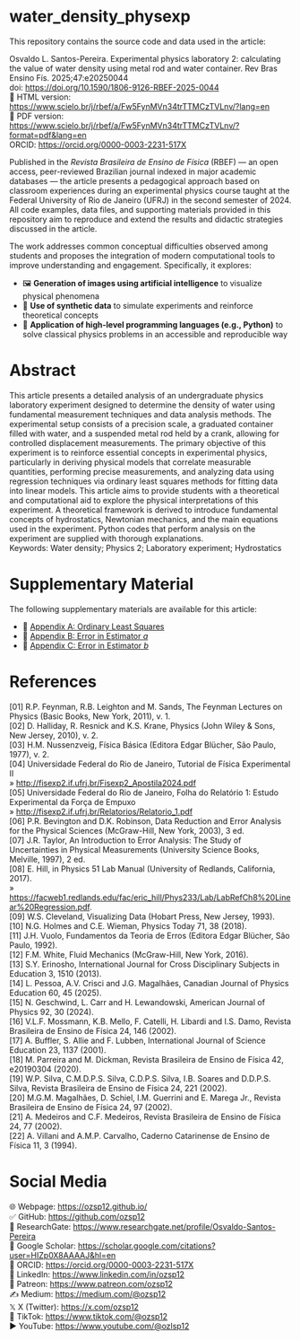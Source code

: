 # water_density_physexp

This repository contains the source code and data used in the article:

Osvaldo L. Santos-Pereira. Experimental physics laboratory 2: calculating the value of water density using metal rod and water container. Rev Bras Ensino Fís. 2025;47:e20250044  
doi: https://doi.org/10.1590/1806-9126-RBEF-2025-0044  
🔗 HTML version: https://www.scielo.br/j/rbef/a/Fw5FynMVn34trTTMCzTVLnv/?lang=en  
🔗 PDF version: https://www.scielo.br/j/rbef/a/Fw5FynMVn34trTTMCzTVLnv/?format=pdf&lang=en  
ORCID: https://orcid.org/0000-0003-2231-517X

Published in the *Revista Brasileira de Ensino de Física* (RBEF) — an open access, peer-reviewed Brazilian journal indexed in major academic databases — the article presents a pedagogical approach based on classroom experiences during an experimental physics course taught at the Federal University of Rio de Janeiro (UFRJ) in the second semester of 2024. All code examples, data files, and supporting materials provided in this repository aim to reproduce and extend the results and didactic strategies discussed in the article. 

The work addresses common conceptual difficulties observed among students and proposes the integration of modern computational tools to improve understanding and engagement. Specifically, it explores:

- 🖼️ **Generation of images using artificial intelligence** to visualize physical phenomena  
- 🧪 **Use of synthetic data** to simulate experiments and reinforce theoretical concepts  
- 🐍 **Application of high-level programming languages (e.g., Python)** to solve classical physics problems in an accessible and reproducible way


# Abstract
This article presents a detailed analysis of an undergraduate physics laboratory experiment designed to determine the density of water using fundamental measurement techniques and data analysis methods. The experimental setup consists of a precision scale, a graduated container filled with water, and a suspended metal rod held by a crank, allowing for controlled displacement measurements. The primary objective of this experiment is to reinforce essential concepts in experimental physics, particularly in deriving physical models that correlate measurable quantities, performing precise measurements, and analyzing data using regression techniques via ordinary least squares methods for fitting data into linear models. This article aims to provide students with a theoretical and computational aid to explore the physical interpretations of this experiment. A theoretical framework is derived to introduce fundamental concepts of hydrostatics, Newtonian mechanics, and the main equations used in the experiment. Python codes that perform analysis on the experiment are supplied with thorough explanations.  
Keywords: Water density; Physics 2; Laboratory experiment; Hydrostatics

# Supplementary Material

The following supplementary materials are available for this article:

- 📄 [Appendix A: Ordinary Least Squares](https://minio.scielo.br/documentstore/1806-9126/Fw5FynMVn34trTTMCzTVLnv/ec3428e4b923cfdcc92ab8efd813cd384fb08a8c.pdf)
- 📄 [Appendix B: Error in Estimator *a*](https://minio.scielo.br/documentstore/1806-9126/Fw5FynMVn34trTTMCzTVLnv/13a1bebc3a6ced4a01f75e21d171a4e8fa41790f.pdf)
- 📄 [Appendix C: Error in Estimator *b*](https://minio.scielo.br/documentstore/1806-9126/Fw5FynMVn34trTTMCzTVLnv/538240a626ca78d19a3abdff01a07325cfe7e3de.pdf)

# References
[01] R.P. Feynman, R.B. Leighton and M. Sands, The Feynman Lectures on Physics (Basic Books, New York, 2011), v. 1.  
[02] D. Halliday, R. Resnick and K.S. Krane, Physics (John Wiley & Sons, New Jersey, 2010), v. 2.  
[03] H.M. Nussenzveig, Física Básica (Editora Edgar Blücher, São Paulo, 1977), v. 2.  
[04] Universidade Federal do Rio de Janeiro, Tutorial de Física Experimental II  
» http://fisexp2.if.ufrj.br/Fisexp2_Apostila2024.pdf  
[05] Universidade Federal do Rio de Janeiro, Folha do Relatório 1: Estudo Experimental da Força de Empuxo  
» http://fisexp2.if.ufrj.br/Relatorios/Relatorio_1.pdf  
[06] P.R. Bevington and D.K. Robinson, Data Reduction and Error Analysis for the Physical Sciences (McGraw-Hill, New York, 2003), 3 ed.  
[07] J.R. Taylor, An Introduction to Error Analysis: The Study of Uncertainties in Physical Measurements (University Science Books, Melville, 1997), 2 ed.  
[08] E. Hill, in Physics 51 Lab Manual (University of Redlands, California, 2017).  
» https://facweb1.redlands.edu/fac/eric_hill/Phys233/Lab/LabRefCh8%20Linear%20Regression.pdf.  
[09] W.S. Cleveland, Visualizing Data (Hobart Press, New Jersey, 1993).  
[10] N.G. Holmes and C.E. Wieman, Physics Today 71, 38 (2018).  
[11] J.H. Vuolo, Fundamentos da Teoria de Erros (Editora Edgar Blücher, São Paulo, 1992).  
[12] F.M. White, Fluid Mechanics (McGraw-Hill, New York, 2016).  
[13] S.Y. Erinosho, International Journal for Cross Disciplinary Subjects in Education 3, 1510 (2013).  
[14] L. Pessoa, A.V. Crisci and J.G. Magalhães, Canadian Journal of Physics Education 60, 45 (2025).  
[15] N. Geschwind, L. Carr and H. Lewandowski, American Journal of Physics 92, 30 (2024).  
[16] V.L.F. Mossmann, K.B. Mello, F. Catelli, H. Libardi and I.S. Damo, Revista Brasileira de Ensino de Física 24, 146 (2002).  
[17] A. Buffler, S. Allie and F. Lubben, International Journal of Science Education 23, 1137 (2001).  
[18] M. Parreira and M. Dickman, Revista Brasileira de Ensino de Física 42, e20190304 (2020).  
[19] W.P. Silva, C.M.D.P.S. Silva, C.D.P.S. Silva, I.B. Soares and D.D.P.S. Silva, Revista Brasileira de Ensino de Física 24, 221 (2002).  
[20] M.G.M. Magalhães, D. Schiel, I.M. Guerrini and E. Marega Jr., Revista Brasileira de Ensino de Física 24, 97 (2002).  
[21] A. Medeiros and C.F. Medeiros, Revista Brasileira de Ensino de Física 24, 77 (2002).  
[22] A. Villani and A.M.P. Carvalho, Caderno Catarinense de Ensino de Física 11, 3 (1994).

# Social Media
🌐 Webpage: https://ozsp12.github.io/  
✅ GitHub: https://github.com/ozsp12  
🧪 ResearchGate: https://www.researchgate.net/profile/Osvaldo-Santos-Pereira  
🔬 Google Scholar: https://scholar.google.com/citations?user=HIZp0X8AAAAJ&hl=en  
🧾 ORCID: https://orcid.org/0000-0003-2231-517X  
💼 LinkedIn: https://www.linkedin.com/in/ozsp12  
🧡 Patreon: https://www.patreon.com/ozsp12  
✍️ Medium: https://medium.com/@ozsp12  
𝕏  X (Twitter): https://x.com/ozsp12  
📱 TikTok: https://www.tiktok.com/@ozsp12  
▶️ YouTube: https://www.youtube.com/@ozlsp12  
